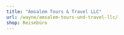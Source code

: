 ```yaml
---
title: "Amsalem Tours & Travel LLC"
url: /wayne/amsalem-tours-und-travel-llc/
shop: Reisebüro
---
```

